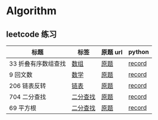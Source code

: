 # Algorithm

## leetcode 练习

 标题 | 标签 | 原题 url | python 
 --- | --- | --- | --- 
33 折叠有序数组查找 | [数组](https://leetcode-cn.com/tag/array/) | [原题](https://leetcode-cn.com/problems/search-in-rotated-sorted-array/) | [record](https://github.com/Hwan-But/algo/tree/master/leetcode/33-search-in-rotated-sorted-array)
9 回文数 | [数学](https://leetcode-cn.com/tag/math/) | [原题](https://leetcode-cn.com/problems/palindrome-number/) | [record](https://github.com/Hwan-But/algo/tree/master/leetcode/9-palindrome-number)
206 链表反转 | [链表](https://leetcode-cn.com/tag/linked-list/) | [原题](https://leetcode-cn.com/problems/reverse-linked-list/) | [record](https://github.com/Hwan-But/algo/tree/master/leetcode/206-reverse-linked-list)
704 二分查找 | [二分查找](https://leetcode-cn.com/tag/binary-search/) | [原题](https://leetcode-cn.com/problems/binary-search/) | [record](https://github.com/Hwan-But/algo/tree/master/leetcode/704-binary-search)
69 平方根 | [二分查找](https://leetcode-cn.com/tag/binary-search/) | [原题](https://leetcode-cn.com/problems/sqrtx/) | [record](https://github.com/Hwan-But/algo/tree/master/leetcode/69-sqrt)
